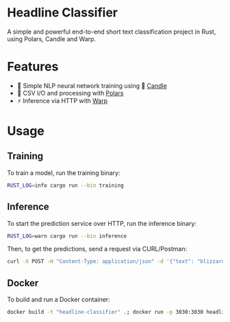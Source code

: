 # Headline Classifier

A simple and powerful end-to-end short text classification project in Rust, using Polars, Candle and Warp.

# Features

- 🧘 Simple NLP neural network training using 🤗 [Candle](https://github.com/huggingface/candle)
- 🚀 CSV I/O and processing with [Polars](https://pola.rs/)
- ⚡️ Inference via HTTP with [Warp](https://github.com/seanmonstar/warp)

# Usage

## Training

To train a model, run the training binary:

```bash
RUST_LOG=info cargo run --bin training
```

## Inference

To start the prediction service over HTTP, run the inference binary:

```bash
RUST_LOG=warn cargo run --bin inference
```

Then, to get the predictions, send a request via CURL/Postman:

```bash
curl -X POST -H "Content-Type: application/json" -d '{"text": "blizzard hits southwest"}' http://localhost:3030/predict
```

## Docker
To build and run a Docker container:
```bash
docker build -t "headline-classifier" .; docker run -p 3030:3030 headline-classifier:latest
```

